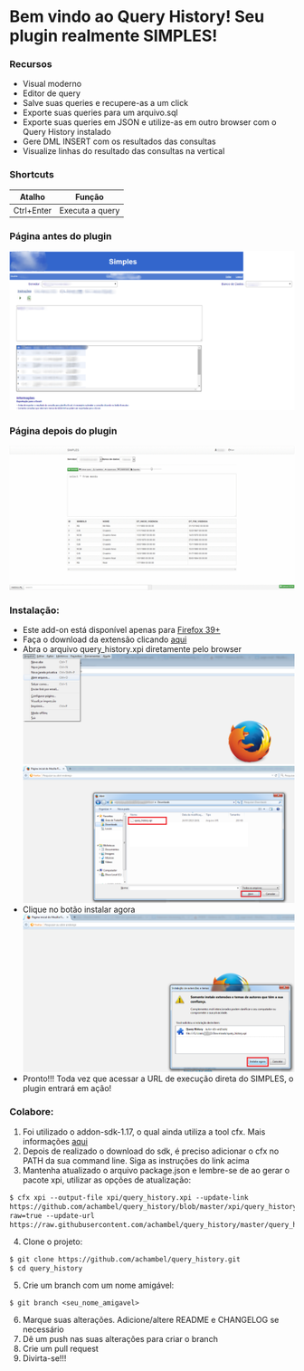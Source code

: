 # Bem vindo ao Query History! Seu plugin realmente SIMPLES!

### Recursos

- Visual moderno
- Editor de query
- Salve suas queries e recupere-as a um click
- Exporte suas queries para um arquivo.sql
- Exporte suas queries em JSON  e utilize-as em outro browser com o Query History instalado
- Gere DML INSERT com os resultados das consultas
- Visualize linhas do resultado das consultas na vertical

### Shortcuts
| Atalho     | Função          |
|------------|-----------------|
| Ctrl+Enter | Executa a query |

### Página antes do plugin
![](data/img/before.png?raw=true)

### Página depois do plugin
![](data/img/demo.gif?raw=true)

### Instalação:

- Este add-on está disponível apenas para [Firefox 39+](https://www.mozilla.org/pt-BR/firefox/new/)
- Faça o download da extensão clicando [aqui](https://github.com/achambel/query_history/blob/master/xpi/query_history.xpi?raw=true)
- Abra o arquivo query_history.xpi diretamente pelo browser
![](data/img/install-step-1.png?raw=true)
![](data/img/install-step-2.png?raw=true)
- Clique no botão instalar agora
![](data/img/install-step-3.png?raw=true)
- Pronto!!! Toda vez que acessar a URL de execução direta do SIMPLES, o plugin entrará em ação!

### Colabore:

1. Foi utilizado o addon-sdk-1.17, o qual ainda utiliza a tool cfx. Mais informações [aqui](https://developer.mozilla.org/en-US/Add-ons/SDK/Tutorials/Installation)
2. Depois de realizado o download do sdk, é preciso adicionar o cfx no PATH da sua command line. Siga as instruções do link acima
3. Mantenha atualizado o arquivo package.json e lembre-se de ao gerar o pacote xpi, utilizar as opções de atualização:
```
$ cfx xpi --output-file xpi/query_history.xpi --update-link https://github.com/achambel/query_history/blob/master/xpi/query_history.xpi?raw=true --update-url https://raw.githubusercontent.com/achambel/query_history/master/query_history.update.rdf
```
4. Clone o projeto:
```
$ git clone https://github.com/achambel/query_history.git
$ cd query_history
```
5. Crie um branch com um nome amigável:
```
$ git branch <seu_nome_amigavel>
```
6. Marque suas alterações. Adicione/altere README e CHANGELOG se necessário
7. Dê um push nas suas alterações para criar o branch
8. Crie um pull request
9. Divirta-se!!!

